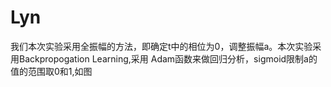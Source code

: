# Lyn

我们本次实验采用全振幅的方法，即确定t中的相位为0，调整振幅a。本次实验采用Backpropogation Learning,采用
Adam函数来做回归分析，sigmoid限制a的值的范围取0和1,如图


